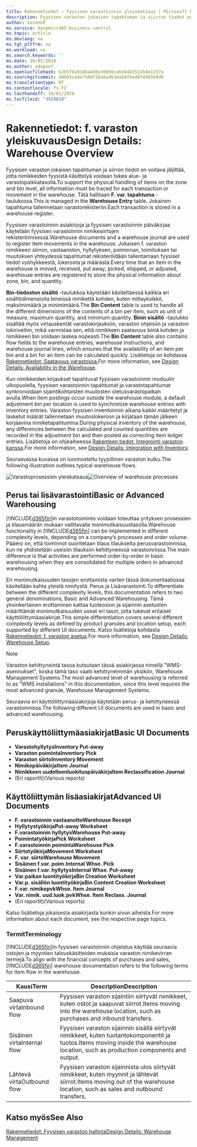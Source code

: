 ```yaml
---
title: Rakennetiedot – Fyysisen varastoinnin yleiskatsaus | Microsoft Docs
description: Fyysisen varaston jokaisen tapahtuman ja siirron tiedot on voitava jäljittää, jotta nimikkeiden fyysistä käsittelyä voidaan tukea alue- ja varastopaikkatasolla. Tätä hallitaan **F. var. tapahtuma** -taulukossa. Jokainen tapahtuma tallennetaan varastorekisteriin.
author: SorenGP
ms.service: dynamics365-business-central
ms.topic: article
ms.devlang: na
ms.tgt_pltfrm: na
ms.workload: na
ms.search.keywords: ''
ms.date: 10/01/2020
ms.author: edupont
ms.openlocfilehash: b265f8a910ba4d6e36856ce6d4485532b4e1337a
ms.sourcegitcommit: ddbb5cede750df1baba4b3eab8fbed6744b5b9d6
ms.translationtype: HT
ms.contentlocale: fi-FI
ms.lasthandoff: 10/01/2020
ms.locfileid: "3920820"
---
```

# <a name="design-details-warehouse-overview"></a><span data-ttu-id="7537d-105">Rakennetiedot: f. varaston yleiskuvaus</span><span class="sxs-lookup"><span data-stu-id="7537d-105">Design Details: Warehouse Overview</span></span>
<span data-ttu-id="7537d-106">Fyysisen varaston jokaisen tapahtuman ja siirron tiedot on voitava jäljittää, jotta nimikkeiden fyysistä käsittelyä voidaan tukea alue- ja varastopaikkatasolla.</span><span class="sxs-lookup"><span data-stu-id="7537d-106">To support the physical handling of items on the zone and bin level, all information must be traced for each transaction or movement in the warehouse.</span></span> <span data-ttu-id="7537d-107">Tätä hallitaan **F. var. tapahtuma** -taulukossa.</span><span class="sxs-lookup"><span data-stu-id="7537d-107">This is managed in the **Warehouse Entry** table.</span></span> <span data-ttu-id="7537d-108">Jokainen tapahtuma tallennetaan varastorekisteriin.</span><span class="sxs-lookup"><span data-stu-id="7537d-108">Each transaction is stored in a warehouse register.</span></span>  

<span data-ttu-id="7537d-109">Fyysisen varastoinnin asiakirjoja ja fyysisen varastoinnin päiväkirjaa käytetään fyysisen varastoinnin nimikesiirtojen rekisteröimisessä.</span><span class="sxs-lookup"><span data-stu-id="7537d-109">Warehouse documents and a warehouse journal are used to register item movements in the warehouse.</span></span> <span data-ttu-id="7537d-110">Jokaisen f. varaston nimikkeen siirron, vastaanoton, hyllytyksen, poiminnan, toimituksen tai muutoksen yhteydessä tapahtumat rekisteröidään tallentamaan fyysiset tiedot vyöhykkeestä, lokerosta ja määrästä.</span><span class="sxs-lookup"><span data-stu-id="7537d-110">Every time that an item in the warehouse is moved, received, put away, picked, shipped, or adjusted, warehouse entries are registered to store the physical information about zone, bin, and quantity.</span></span>

<span data-ttu-id="7537d-111">**Bin-tiedoston sisältö** -taulukkoa käytetään käsiteltäessä kaikkia eri sisältödimensioita bineissä nimikettä kohden, kuten mittayksikkö, maksimimäärä ja minimimäärä.</span><span class="sxs-lookup"><span data-stu-id="7537d-111">The **Bin Content** table is used to handle all the different dimensions of the contents of a bin per item, such as unit of measure, maximum quantity, and minimum quantity.</span></span> <span data-ttu-id="7537d-112">**Binin sisältö** -taulukko sisältää myös virtauskentät varastokirjauksiin, varaston ohjeisiin ja varaston lokiriveihin, mikä varmistaa sen, että nimikkeen saatavuus biniä kohden ja nimikkeen bin voidaan laskea nopeasti.</span><span class="sxs-lookup"><span data-stu-id="7537d-112">The **Bin Content** table also contains flow fields to the warehouse entries, warehouse instructions, and warehouse journal lines, which ensures that the availability of an item per bin and a bin for an item can be calculated quickly.</span></span> <span data-ttu-id="7537d-113">Lisätietoja on kohdassa [Rakennetiedot: Saatavuus varastossa.](design-details-availability-in-the-warehouse.md)</span><span class="sxs-lookup"><span data-stu-id="7537d-113">For more information, see [Design Details: Availability in the Warehouse](design-details-availability-in-the-warehouse.md).</span></span>  

<span data-ttu-id="7537d-114">Kun nimikkeiden kirjaukset tapahtuvat fyysisen varastoinnin moduulin ulkopuolella, fyysisen varastoinnin tapahtumat ja varastotapahtumat synkronoidaan sijaintikohtaisten muutosten oletusvarastopaikan avulla.</span><span class="sxs-lookup"><span data-stu-id="7537d-114">When item postings occur outside the warehouse module, a default adjustment bin per location is used to synchronize warehouse entries with inventory entries.</span></span> <span data-ttu-id="7537d-115">Varaston fyysisen inventoinnin aikana kaikki määritetyt ja lasketut määrät tallennetaan muutoslokeroon ja kirjataan tämän jälkeen korjaavina nimiketapahtumina.</span><span class="sxs-lookup"><span data-stu-id="7537d-115">During physical inventory of the warehouse, any differences between the calculated and counted quantities are recorded in the adjustment bin and then posted as correcting item ledger entries.</span></span> <span data-ttu-id="7537d-116">Lisätietoja on ohjeaiheessa [Rakenteen tiedot: Integrointi varaston kanssa](design-details-integration-with-inventory.md).</span><span class="sxs-lookup"><span data-stu-id="7537d-116">For more information, see [Design Details: Integration with Inventory](design-details-integration-with-inventory.md).</span></span>  

<span data-ttu-id="7537d-117">Seuraavassa kuvassa on luonnosteltu tyypillinen varaston kulku.</span><span class="sxs-lookup"><span data-stu-id="7537d-117">The following illustration outlines typical warehouse flows.</span></span>  

<span data-ttu-id="7537d-118">![Varastoprosessien yleiskatsaus](media/design_details_warehouse_management_overview.png "Varastoprosessien yleiskatsaus")</span><span class="sxs-lookup"><span data-stu-id="7537d-118">![Overview of warehouse processes](media/design_details_warehouse_management_overview.png "Overview of warehouse processes")</span></span>  

## <a name="basic-or-advanced-warehousing"></a><span data-ttu-id="7537d-119">Perus tai lisävarastointi</span><span class="sxs-lookup"><span data-stu-id="7537d-119">Basic or Advanced Warehousing</span></span>  
<span data-ttu-id="7537d-120">[!INCLUDE[d365fin](includes/d365fin_md.md)]in varastotoiminto voidaan toteuttaa yrityksen prosessien ja tilausmäärän mukaan valittavalla monimutkaisuustasolla.</span><span class="sxs-lookup"><span data-stu-id="7537d-120">Warehouse functionality in [!INCLUDE[d365fin](includes/d365fin_md.md)] can be implemented in different complexity levels, depending on a company’s processes and order volume.</span></span> <span data-ttu-id="7537d-121">Pääero on, että toiminnot suoritetaan tilaus tilaukselta perusvarastoinnissa, kun ne yhdistetään useisiin tilauksiin kehittyneessä varastoinnissa.</span><span class="sxs-lookup"><span data-stu-id="7537d-121">The main difference is that activities are performed order-by-order in basic warehousing when they are consolidated for multiple orders in advanced warehousing.</span></span>  

 <span data-ttu-id="7537d-122">Eri monimutkaisuuden tasojen erottamista varten tässä dokumentaatiossa käsitellään kahta yleistä nimitystä: Perus ja Lisävarastointi.</span><span class="sxs-lookup"><span data-stu-id="7537d-122">To differentiate between the different complexity levels, this documentation refers to two general denominations, Basic and Advanced Warehousing.</span></span> <span data-ttu-id="7537d-123">Tämä yksinkertainen erottaminen kattaa tuoteosion ja sijainnin asetusten määrittämät monimutkaisuuden useat eri tasot, joita tukevat erilaiset käyttöliittymäasiakirjat.</span><span class="sxs-lookup"><span data-stu-id="7537d-123">This simple differentiation covers several different complexity levels as defined by product granules and location setup, each supported by different UI documents.</span></span> <span data-ttu-id="7537d-124">Katso lisätietoja kohdasta [Rakennetiedot: f. varaston asetus](design-details-warehouse-setup.md).</span><span class="sxs-lookup"><span data-stu-id="7537d-124">For more information, see [Design Details: Warehouse Setup](design-details-warehouse-setup.md).</span></span>  

> [!NOTE]  
>  <span data-ttu-id="7537d-125">Varaston kehittyneintä tasoa kutsutaan tässä asiakirjassa nimellä "WMS-asennukset", koska tämä taso vaatii kehittyneimmän yksikön, Warehouse Management Systems.</span><span class="sxs-lookup"><span data-stu-id="7537d-125">The most advanced level of warehousing is referred to as “WMS installations” in this documentation, since this level requires the most advanced granule, Warehouse Management Systems.</span></span>  

 <span data-ttu-id="7537d-126">Seuraavia eri käyttöliittymäasiakirjoja käytetään perus- ja kehittyneessä varastoinnissa.</span><span class="sxs-lookup"><span data-stu-id="7537d-126">The following different UI documents are used in basic and advanced warehousing.</span></span>  

## <a name="basic-ui-documents"></a><span data-ttu-id="7537d-127">Peruskäyttöliittymäasiakirjat</span><span class="sxs-lookup"><span data-stu-id="7537d-127">Basic UI Documents</span></span>  

-   <span data-ttu-id="7537d-128">**Varastohyllytys**</span><span class="sxs-lookup"><span data-stu-id="7537d-128">**Inventory Put-away**</span></span>  
-   <span data-ttu-id="7537d-129">**Varaston poiminta**</span><span class="sxs-lookup"><span data-stu-id="7537d-129">**Inventory Pick**</span></span>  
-   <span data-ttu-id="7537d-130">**Varaston siirto**</span><span class="sxs-lookup"><span data-stu-id="7537d-130">**Inventory Movement**</span></span>  
-   <span data-ttu-id="7537d-131">**Nimikepäiväkirja**</span><span class="sxs-lookup"><span data-stu-id="7537d-131">**Item Journal**</span></span>  
-   <span data-ttu-id="7537d-132">**Nimikkeen uudelleenluokituspäiväkirja**</span><span class="sxs-lookup"><span data-stu-id="7537d-132">**Item Reclassification Journal**</span></span>  
-   <span data-ttu-id="7537d-133">(Eri raportit)</span><span class="sxs-lookup"><span data-stu-id="7537d-133">(Various reports)</span></span>  

## <a name="advanced-ui-documents"></a><span data-ttu-id="7537d-134">Käyttöliittymän lisäasiakirjat</span><span class="sxs-lookup"><span data-stu-id="7537d-134">Advanced UI Documents</span></span>  

-   <span data-ttu-id="7537d-135">**F. varastoinnin vastaanotto**</span><span class="sxs-lookup"><span data-stu-id="7537d-135">**Warehouse Receipt**</span></span>  
-   <span data-ttu-id="7537d-136">**Hyllytystyökirja**</span><span class="sxs-lookup"><span data-stu-id="7537d-136">**Put-away Worksheet**</span></span>  
-   <span data-ttu-id="7537d-137">**F.varastoinnin hyllytys**</span><span class="sxs-lookup"><span data-stu-id="7537d-137">**Warehouse Put-away**</span></span>  
-   <span data-ttu-id="7537d-138">**Poimintatyökirja**</span><span class="sxs-lookup"><span data-stu-id="7537d-138">**Pick Worksheet**</span></span>  
-   <span data-ttu-id="7537d-139">**F.varastoinnin poiminta**</span><span class="sxs-lookup"><span data-stu-id="7537d-139">**Warehouse Pick**</span></span>  
-   <span data-ttu-id="7537d-140">**Siirtotyökirja**</span><span class="sxs-lookup"><span data-stu-id="7537d-140">**Movement Worksheet**</span></span>  
-   <span data-ttu-id="7537d-141">**F. var. siirto**</span><span class="sxs-lookup"><span data-stu-id="7537d-141">**Warehouse Movement**</span></span>  
-   <span data-ttu-id="7537d-142">**Sisäinen f.var. poim.**</span><span class="sxs-lookup"><span data-stu-id="7537d-142">**Internal Whse. Pick**</span></span>  
-   <span data-ttu-id="7537d-143">**Sisäinen f.var. hyllytys**</span><span class="sxs-lookup"><span data-stu-id="7537d-143">**Internal Whse. Put-away**</span></span>  
-   <span data-ttu-id="7537d-144">**Var.paikan luontityökirja**</span><span class="sxs-lookup"><span data-stu-id="7537d-144">**Bin Creation Worksheet**</span></span>  
-   <span data-ttu-id="7537d-145">**Var.p. sisällön luontityökirja**</span><span class="sxs-lookup"><span data-stu-id="7537d-145">**Bin Content Creation Worksheet**</span></span>  
-   <span data-ttu-id="7537d-146">**F.var. nimikepvk**</span><span class="sxs-lookup"><span data-stu-id="7537d-146">**Whse. Item Journal**</span></span>  
-   <span data-ttu-id="7537d-147">**Var. nimik. uud.luok.pvk**</span><span class="sxs-lookup"><span data-stu-id="7537d-147">**Whse. Item Reclass. Journal**</span></span>  
-   <span data-ttu-id="7537d-148">(Eri raportit)</span><span class="sxs-lookup"><span data-stu-id="7537d-148">(Various reports)</span></span>  

<span data-ttu-id="7537d-149">Katso lisätietoja jokaisesta asiakirjasta kunkin sivun aiheista.</span><span class="sxs-lookup"><span data-stu-id="7537d-149">For more information about each document, see the respective page topics.</span></span>  

### <a name="terminology"></a><span data-ttu-id="7537d-150">Termit</span><span class="sxs-lookup"><span data-stu-id="7537d-150">Terminology</span></span>  
<span data-ttu-id="7537d-151">[!INCLUDE[d365fin](includes/d365fin_md.md)]in fyysisen varastoinnin ohjeistus käyttää seuraavia ostojen ja myyntien talouskäsitteiden mukaisia varaston nimikevirran termejä.</span><span class="sxs-lookup"><span data-stu-id="7537d-151">To align with the financial concepts of purchases and sales, [!INCLUDE[d365fin](includes/d365fin_md.md)] warehouse documentation refers to the following terms for item flow in the warehouse.</span></span>  

|<span data-ttu-id="7537d-152">Kausi</span><span class="sxs-lookup"><span data-stu-id="7537d-152">Term</span></span>|<span data-ttu-id="7537d-153">Description</span><span class="sxs-lookup"><span data-stu-id="7537d-153">Description</span></span>|  
|----------|---------------------------------------|  
|<span data-ttu-id="7537d-154">Saapuva virta</span><span class="sxs-lookup"><span data-stu-id="7537d-154">Inbound flow</span></span>|<span data-ttu-id="7537d-155">Fyysisen varaston sijaintiin siirtyvät nimikkeet, kuten ostot ja saapuvat siirrot.</span><span class="sxs-lookup"><span data-stu-id="7537d-155">Items moving into the warehouse location, such as purchases and inbound transfers.</span></span>|  
|<span data-ttu-id="7537d-156">Sisäinen virta</span><span class="sxs-lookup"><span data-stu-id="7537d-156">Internal flow</span></span>|<span data-ttu-id="7537d-157">Fyysisen varaston sijainnin sisällä siirtyvät nimikkeet, kuten tuotantokomponentit ja tuotos.</span><span class="sxs-lookup"><span data-stu-id="7537d-157">Items moving inside the warehouse location, such as production components and output.</span></span>|  
|<span data-ttu-id="7537d-158">Lähtevä virta</span><span class="sxs-lookup"><span data-stu-id="7537d-158">Outbound flow</span></span>|<span data-ttu-id="7537d-159">Fyysisen varaston sijainnista ulos siirtyvät nimikkeet, kuten myynnit ja lähtevät siirrot.</span><span class="sxs-lookup"><span data-stu-id="7537d-159">Items moving out of the warehouse location, such as sales and outbound transfers.</span></span>|  

## <a name="see-also"></a><span data-ttu-id="7537d-160">Katso myös</span><span class="sxs-lookup"><span data-stu-id="7537d-160">See Also</span></span>  
 [<span data-ttu-id="7537d-161">Rakennetiedot: Fyysisen varaston hallinta</span><span class="sxs-lookup"><span data-stu-id="7537d-161">Design Details: Warehouse Management</span></span>](design-details-warehouse-management.md)
